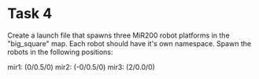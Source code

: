 # Task 4

Create a launch file that spawns three MiR200 robot platforms in the "big_square" map. Each robot should have it's own namespace.
Spawn the robots in the following positions:

mir1: (0/0.5/0)
mir2: (-0/0.5/0)
mir3: (2/0.0/0)


